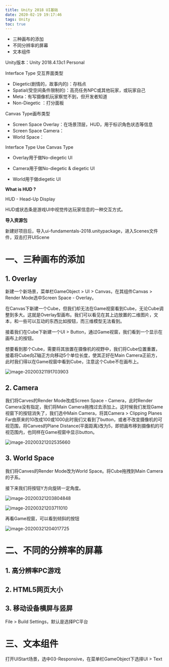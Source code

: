 ```yaml
---
title: Unity 2018 UI基础
date: 2020-02-19 19:17:46
tags: Unity
toc: true
---
```


- 三种画布的添加
- 不同分辨率的屏幕
- 文本组件

<!--more-->

Unity版本：Unity 2018.4.13c1 Personal

Interface Type 交互界面类型

- Diegetic(剧情的，故事内的)：存档点
- Spatial(受空间条件限制的)：高亮任务NPC或其他玩家，或玩家自己
- Meta：有写摄像机玩家察觉不到，但开发者知道
- Non-Diegetic ：打分面板

Canvas Type画布类型

- Screen Space Overlay：在场景顶层，HUD，用于标识角色状态等信息
- Screen Space Camera：
- World Space：

Interface Type Use Canvas Type

- Overlay用于做No-diegetic UI

- Camera用于做No-diegetic & diegetic UI

- World用于做diegetic UI

**What is HUD ?**

HUD - Head-Up Display

HUD或状态条是游戏UI中视觉传达玩家信息的一种交互方式。



**导入资源包**

新建好项目后，导入ui-fundamentals-2018.unitypackage，进入Scenes文件件，双击打开UIScene

# 一、三种画布的添加

## 1. Overlay

新建一个新场景，菜单栏GameObject > UI > Canvas，在其组件Canvas > Render Mode选中Screen Space - Overlay。

在Canvas下新建一个Cube，但我们却无法在Game视窗看到Cube，无论Cube调整到多大。这就是Overlay型画布。我们可以看见在其上边放置的二维图片，文本，和一些可以互动的东西比如按钮，而三维模型无法看到。

接着我们在Cube下新建一个UI > Button，通过Game视窗，我们看到一个显示在画布上的按钮。

想要看到那个Cube，需要将其放置在摄像机的视野中，我们将Cube位置重置，接着将Cube向Z轴正方向移动5个单位长度，使其正好在Main Camera正前方，此时我们得以在Game视窗中看到Cube，注意这个Cube不在画布上。

![image-20200321191703903](C:\Users\WMJ\AppData\Roaming\Typora\typora-user-images\image-20200321191703903.png)

## 2. Camera

我们将Carves的Render Mode改成Screen Space - Camera，此时Render Camera没有指定，我们将Main Camera拖拽过去添加上。这时候我们发现Game视窗下的按钮消失了，我们选中Main Camera，将其Camera > Clipping Planes Far由原来的10改成100或1000此时我们又看到了button，或者不改变摄像机的可视范围，将Canves的Plane Distance(平面距离)改为5，即把画布移到摄像机的可视范围内，也同样在Game视窗中显示button。

![image-20200321202535660](C:\Users\WMJ\AppData\Roaming\Typora\typora-user-images\image-20200321202535660.png)

## 3. World Space

我们将Canves的Render Mode改为World Space。将Cube拖拽到Main Camera的子系。

接下来我们将按钮Y方向旋转一定角度。

![image-20200321203804848](C:\Users\WMJ\AppData\Roaming\Typora\typora-user-images\image-20200321203804848.png)

![image-20200321203711010](C:\Users\WMJ\AppData\Roaming\Typora\typora-user-images\image-20200321203711010.png)

再看Game视窗，可以看到倾斜的按钮

![image-20200321204017725](C:\Users\WMJ\AppData\Roaming\Typora\typora-user-images\image-20200321204017725.png)



# 二、不同的分辨率的屏幕

## 1. 高分辨率PC游戏



## 2. HTML5网页大小



## 3. 移动设备横屏与竖屏

File > Build Settings，默认是选择PC平台

# 三、文本组件

打开UIStart场景，选中03-Responsive，在菜单栏GameObject下选择UI > Text